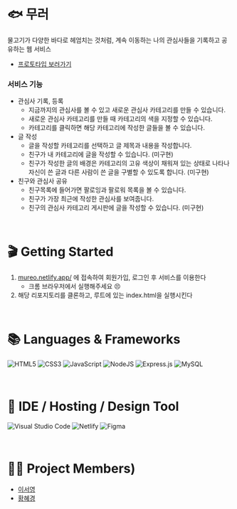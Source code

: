 # 🐟 무러 
물고기가 다양한 바다로 헤엄치는 것처럼, 계속 이동하는 나의 관심사들을 기록하고 공유하는 웹 서비스
- [프로토타입 보러가기](https://www.figma.com/file/RMXOfZl0ttHRBaRxWoG9FB/%EB%AC%B4%EB%9F%AC?type=design&node-id=203%3A651&mode=design&t=kqF44PorQFA6UrpH-1)

### 서비스 기능
- 관심사 기록, 등록
  - 지금까지의 관심사를 볼 수 있고 새로운 관심사 카테고리를 만들 수 있습니다.
  - 새로운 관심사 카테고리를 만들 때 카테고리의 색을 지정할 수 있습니다.
  - 카테고리를 클릭하면 해당 카테고리에 작성한 글들을 볼 수 있습니다.
- 글 작성
  - 글을 작성할 카테고리를 선택하고 글 제목과 내용을 작성합니다.
  - 친구가 내 카테고리에 글을 작성할 수 있습니다. (미구현)
  - 친구가 작성한 글의 배경은 카테고리의 고유 색상이 채워져 있는 상태로 나타나 자신이 쓴 글과 다른 사람이 쓴 글을 구별할 수 있도록 합니다. (미구현)
- 친구와 관심사 공유
  - 친구목록에 들어가면 팔로잉과 팔로워 목록을 볼 수 있습니다.
  - 친구가 가장 최근에 작성한 관심사를 보여줍니다.
  - 친구의 관심사 카테고리 게시판에 글을 작성할 수 있습니다. (미구현)

<br>

# 🎬 Getting Started
1. [mureo.netlify.app/](https://mureo.netlify.app/) 에 접속하여 회원가입, 로그인 후 서비스를 이용한다
   - 크롬 브라우저에서 실행해주세요 😣
3. 해당 리포지토리를 클론하고, 루트에 있는 index.html을 실행시킨다
<br>

# 📚 Languages & Frameworks
![HTML5](https://img.shields.io/badge/html5-%23E34F26.svg?style=for-the-badge&logo=html5&logoColor=white)
![CSS3](https://img.shields.io/badge/css3-%231572B6.svg?style=for-the-badge&logo=css3&logoColor=white)
![JavaScript](https://img.shields.io/badge/javascript-%23323330.svg?style=for-the-badge&logo=javascript&logoColor=%23F7DF1E)
![NodeJS](https://img.shields.io/badge/node.js-6DA55F?style=for-the-badge&logo=node.js&logoColor=white)
![Express.js](https://img.shields.io/badge/express.js-%23404d59.svg?style=for-the-badge&logo=express&logoColor=%2361DAFB)
![MySQL](https://img.shields.io/badge/mysql-%2300f.svg?style=for-the-badge&logo=mysql&logoColor=white)

<br>

# 🔨 IDE / Hosting / Design Tool
![Visual Studio Code](https://img.shields.io/badge/Visual%20Studio%20Code-0078d7.svg?style=for-the-badge&logo=visual-studio-code&logoColor=white)
![Netlify](https://img.shields.io/badge/netlify-%23000000.svg?style=for-the-badge&logo=netlify&logoColor=#00C7B7)
![Figma](https://img.shields.io/badge/figma-%23F24E1E.svg?style=for-the-badge&logo=figma&logoColor=white)

<br>

# 👶🏻 Project Members)
- [이서영]()
- [황혜경](https://github.com/hyeg0121)
